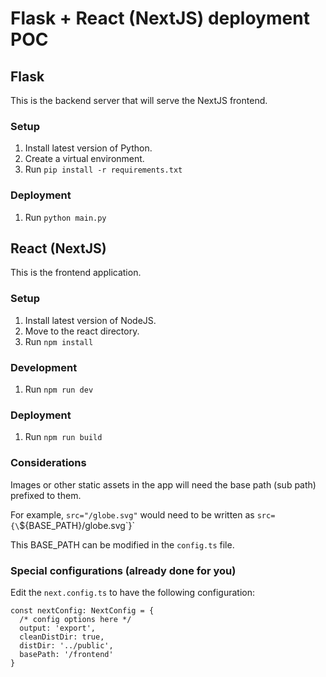 # Flask + React (NextJS) deployment POC

## Flask
This is the backend server that will serve the NextJS frontend.

### Setup
1. Install latest version of Python.
2. Create a virtual environment.
3. Run `pip install -r requirements.txt`

### Deployment
1. Run `python main.py`

## React (NextJS)
This is the frontend application.

### Setup
1. Install latest version of NodeJS.
2. Move to the react directory.
3. Run `npm install`

### Development
1. Run `npm run dev`

### Deployment
1. Run `npm run build`

### Considerations
Images or other static assets in the app will need the base path (sub path) prefixed to them.

For example,
`src="/globe.svg"` would need to be written as `src={\`${BASE_PATH}/globe.svg\`}`

This BASE_PATH can be modified in the `config.ts` file.

### Special configurations (already done for you)
Edit the `next.config.ts` to have the following configuration:
```
const nextConfig: NextConfig = {
  /* config options here */
  output: 'export',
  cleanDistDir: true,
  distDir: '../public',
  basePath: '/frontend'
}
````
